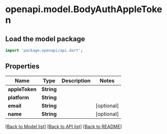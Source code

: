# openapi.model.BodyAuthAppleToken

## Load the model package
```dart
import 'package:openapi/api.dart';
```

## Properties
Name | Type | Description | Notes
------------ | ------------- | ------------- | -------------
**appleToken** | **String** |  | 
**platform** | **String** |  | 
**email** | **String** |  | [optional] 
**name** | **String** |  | [optional] 

[[Back to Model list]](../README.md#documentation-for-models) [[Back to API list]](../README.md#documentation-for-api-endpoints) [[Back to README]](../README.md)


